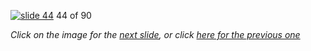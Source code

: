 [![slide 44](https://dl.dropboxusercontent.com/u/2977490/presentations/cookbook/44.jpg)](45.md)
44 of 90

_Click on the image for the [next slide](45.md), or click [here for the previous one](43.md)_